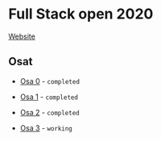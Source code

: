 # Full Stack open 2020
[Website](https://fullstackopen.com/)
## Osat ##
* [Osa 0](https://github.com/Viltska/fullstack-course/tree/master/Osa0) - `completed`

* [Osa 1](https://github.com/Viltska/fullstack-course/tree/master/Osa1) - `completed`

* [Osa 2](https://github.com/Viltska/fullstack-course/tree/master/Osa2) - `completed`

* [Osa 3](https://github.com/Viltska/fullstack-course/tree/master/Osa3) - `working`
